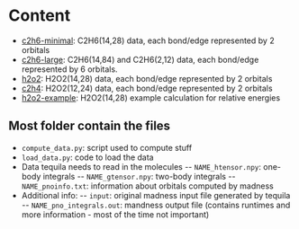 # Content

- [c2h6-minimal](c2h2-minimal): C2H6(14,28) data, each bond/edge represented by 2 orbitals
- [c2h6-large](c2h2-large): C2H6(14,84) and C2H6(2,12) data, each bond/edge represented by 6 orbitals.
- [h2o2](h2o2): H2O2(14,28) data, each bond/edge represented by 2 orbitals
- [c2h4](c2h4): H2O2(12,24) data, each bond/edge represented by 2 orbitals
- [h2o2-example](h2o2-example): H2O2(14,28) example calculation for relative energies

## Most folder contain the files
- `compute_data.py`: script used to compute stuff
- `load_data.py`: code to load the data
- Data tequila needs to read in the molecules
-- `NAME_htensor.npy`: one-body integrals 
-- `NAME_gtensor.npy`: two-body integrals 
-- `NAME_pnoinfo.txt`: information about orbitals computed by madness
- Additional info:
-- `input`: original madness input file generated by tequila
-- `NAME_pno_integrals.out`: mandness output file (contains runtimes and more information - most of the time not important) 
